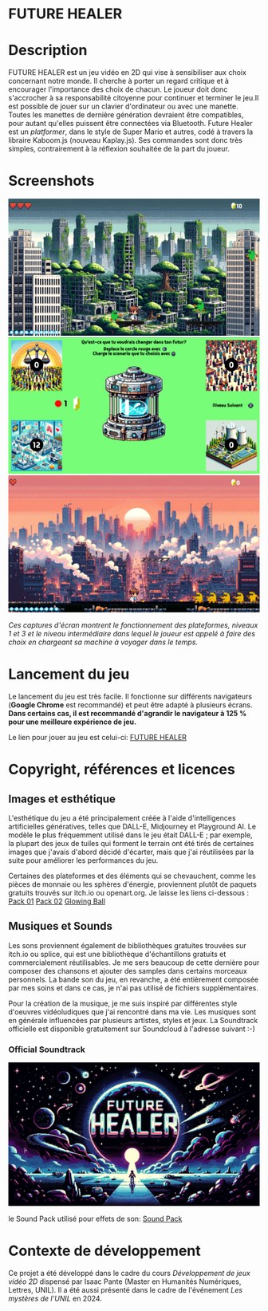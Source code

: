 <h1>FUTURE HEALER</h1>

<h1>Description</h1>
<p>FUTURE HEALER est un jeu vidéo en 2D qui vise à sensibiliser aux choix concernant notre monde. Il cherche à porter un regard critique et à encourager l'importance des choix de chacun. Le joueur doit donc s'accrocher à sa responsabilité citoyenne pour continuer et terminer le jeu.Il est possible de jouer sur un clavier d'ordinateur ou avec une manette. Toutes les manettes de dernière génération devraient être compatibles, pour autant qu'elles puissent être connectées via Bluetooth. Future Healer est un <i>platformer</i>, dans le style de Super Mario et autres, codé à travers la libraire Kaboom.js (nouveau Kaplay.js). Ses commandes sont donc très simples, contrairement à la réflexion souhaitée de la part du joueur.</p>

<h1>Screenshots</h1>
<img src="ASSETS/tilesets-da-tagliare/Screenshot 1.png">
<img src="ASSETS/tilesets-da-tagliare/Screenshot 2.png">
<img src="ASSETS/tilesets-da-tagliare/Screenshot 3.png">
<p><i>Ces captures d'écran montrent le fonctionnement des plateformes,  niveaux 1 et 3 et le niveau intermédiaire dans lequel le joueur est appelé à faire des choix en chargeant sa machine à voyager dans le temps.</i></p>

<h1>Lancement du jeu</h1>
<p>Le lancement du jeu est très facile. Il fonctionne sur différents navigateurs (<b>Google Chrome</b> est recommandé) et peut être adapté à plusieurs écrans. <b>Dans certains cas, il est recommandé d'agrandir le navigateur à 125 % pour une meilleure expérience de jeu.</b></p>
<p>Le lien pour jouer au jeu est celui-ci: <a href="https://gianmarcosapienza.itch.io/future-healer">FUTURE HEALER</a></p>

<h1>Copyright, références et licences</h1>
  <h2>Images et esthétique</h2>
  <p>L'esthétique du jeu a été principalement créée à l'aide d'intelligences artificielles génératives, telles que DALL-E, Midjourney et Playground AI. Le modèle le plus fréquemment utilisé dans le jeu était DALL-E ; par exemple, la plupart des jeux de tuiles qui forment le terrain ont été tirés de certaines images que j'avais d'abord décidé d'écarter, mais que j'ai réutilisées par la suite pour améliorer les performances du jeu.</p>
  <p>Certaines des plateformes et des éléments qui se chevauchent, comme les pièces de monnaie ou les sphères d'énergie, proviennent plutôt de paquets gratuits trouvés sur itch.io ou openart.org. Je laisse les liens ci-dessous : 
  <a href="https://ansimuz.itch.io/grotto-escape-game-art-pack;
">Pack 01</a>
  <a href="https://opengameart.org/content/190-pixel-art-assets-sci-fi-forest;
">Pack 02</a>
  <a href="https://lvgames.itch.io/free-glowing-ball-sprite-pixel-fx-rpg-maker-ready;
">Glowing Ball</a>
  </p>
  <h2>Musiques et Sounds</h2>
  <p>Les sons proviennent également de bibliothèques gratuites trouvées sur itch.io ou splice, qui est une bibliothèque d'échantillons gratuits et commercialement réutilisables. Je me sers beaucoup de cette dernière pour composer des chansons et ajouter des samples dans certains morceaux personnels. La bande son du jeu, en revanche, a été entièrement composée par mes soins et dans ce cas, je n'ai pas utilisé de fichiers supplémentaires. </p>
  <p>Pour la création de la musique, je me suis inspiré par différentes style d'oeuvres vidéoludiques que j'ai rencontré dans ma vie. Les musiques sont en générale influencées par plusieurs artistes, styles et jeux. La Soundtrack officielle est disponible gratuitement sur Soundcloud à l'adresse suivant :-) </p>

  <h3>Official Soundtrack</h3>
  <a href="https://soundcloud.com/jimmy_wiseey/sets/future-healer-game-ost?si=6d0afa7737ad41d395f93ce599f4a8cd&utm_source=clipboard&utm_medium=text&utm_campaign=social_sharing">
    <img src="ASSETS/backgrounds/future_healer_Title_Game.png">
  </a>
  <p>le Sound Pack utilisé pour effets de son: <a href="https://ivyism.itch.io/8-16-bit-half-life">Sound Pack</a></p>

<h1>Contexte de développement</h1>
<p>Ce projet a été développé dans le cadre du cours <i>Développement de jeux vidéo 2D</i> dispensé par Isaac Pante (Master en Humanités Numériques, Lettres, UNIL). Il a été aussi présenté dans le cadre de l'événement <i>Les mystères de l'UNIL</i> en 2024.</p>
